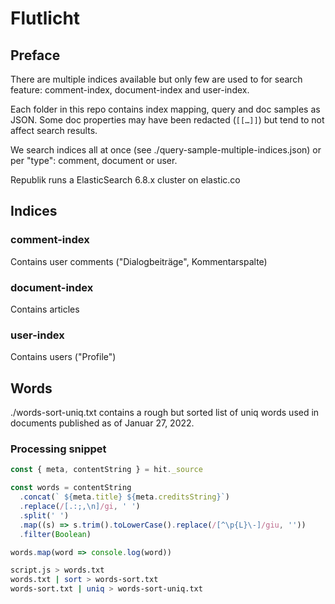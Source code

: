 # Flutlicht

## Preface

There are multiple indices available but only few are used to for search feature: comment-index, document-index and user-index.

Each folder in this repo contains index mapping, query and doc samples as JSON. Some doc properties may have been redacted (`[[…]]`) but tend to not affect search results.

We search indices all at once (see ./query-sample-multiple-indices.json) or per "type": comment, document or user.

Republik runs a ElasticSearch 6.8.x cluster on elastic.co

## Indices

### comment-index

Contains user comments ("Dialogbeiträge", Kommentarspalte)

### document-index

Contains articles

### user-index

Contains users ("Profile")

## Words

./words-sort-uniq.txt contains a rough but sorted list of uniq words used in documents published as of Januar 27, 2022.

### Processing snippet

```js
const { meta, contentString } = hit._source

const words = contentString
  .concat(` ${meta.title} ${meta.creditsString}`)
  .replace(/[.:;,\n]/gi, ' ')
  .split(' ')
  .map((s) => s.trim().toLowerCase().replace(/[^\p{L}\-]/giu, ''))
  .filter(Boolean)

words.map(word => console.log(word))
```

```sh
script.js > words.txt
words.txt | sort > words-sort.txt
words-sort.txt | uniq > words-sort-uniq.txt
```